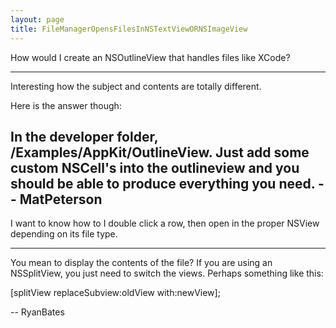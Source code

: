 ```yaml
---
layout: page
title: FileManagerOpensFilesInNSTextViewORNSImageView
---
```


How would I create an NSOutlineView that handles files like XCode?

----

Interesting how the subject and contents are totally different.

Here is the answer though:

In the developer folder, /Examples/AppKit/OutlineView. Just add some custom NSCell's into the outlineview and you should be able to produce everything you need. -- MatPeterson
----
I want to know how to I double click a row, then open in the proper NSView depending on its file type.

----

You mean to display the contents of the file? If you are using an NSSplitView, you just need to switch the views. Perhaps something like this:

    
[splitView replaceSubview:oldView with:newView];


-- RyanBates

